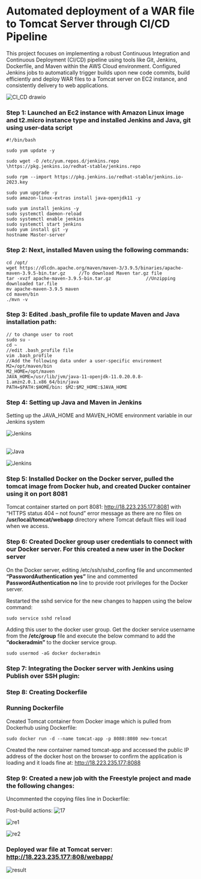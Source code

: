 # Automated deployment of a WAR file to Tomcat Server through CI/CD Pipeline


This project focuses on implementing a robust Continuous Integration and Continuous Deployment (CI/CD) pipeline using tools like Git, Jenkins, Dockerfile, and Maven within the AWS Cloud environment. Configured Jenkins jobs to automatically trigger builds upon new code commits, build efficiently and deploy WAR files to a Tomcat server on EC2 instance, and consistently delivery to web applications.

                              
![CI_CD drawio](https://github.com/Jayalakshmi-i/CI-CD/assets/141424247/6ac088da-e782-4e0f-a6f8-3ba46420c49b)

### Step 1: Launched an Ec2 instance with Amazon Linux image and t2.micro instance type and installed Jenkins and Java, git using user-data script
```
#!/bin/bash

sudo yum update -y

sudo wget -O /etc/yum.repos.d/jenkins.repo \https://pkg.jenkins.io/redhat-stable/jenkins.repo

sudo rpm --import https://pkg.jenkins.io/redhat-stable/jenkins.io-2023.key

sudo yum upgrade -y
sudo amazon-linux-extras install java-openjdk11 -y

sudo yum install jenkins -y
sudo systemctl daemon-reload
sudo systemctl enable jenkins
sudo systemctl start jenkins
sudo yum install git -y
hostname Master-server
```
### Step 2: Next, installed Maven using the following commands:
```
cd /opt/
wget https://dlcdn.apache.org/maven/maven-3/3.9.5/binaries/apache-maven-3.9.5-bin.tar.gz     //To download Maven tar.gz file
tar -xvzf apache-maven-3.9.5-bin.tar.gz             //Unzipping downloaded tar.file
mv apache-maven-3.9.5 maven
cd maven/bin
./mvn -v
```
### Step 3: Edited .bash_profile file to update Maven and Java installation path:
```
// to change user to root
sudo su - 
cd ~
//edit .bash_profile file 
vim .bash_profile
//Add the following data under a user-specific environment
M2=/opt/maven/bin
M2_HOME=/opt/maven
JAVA_HOME=/usr/lib/jvm/java-11-openjdk-11.0.20.0.8-1.amzn2.0.1.x86_64/bin/java
PATH=$PATH:$HOME/bin: $M2:$M2_HOME:$JAVA_HOME
```

### Step 4: Setting up Java and Maven in Jenkins
Setting up the JAVA_HOME and MAVEN_HOME environment variable in our Jenkins system

<img align=center img src="https://github.com/Jayalakshmi-i/CI-CD/assets/141424247/ced7667b-c54e-4005-87ae-a10244dd24f7" alt="Jenkins" class="center" style="margin-bottom: 50px 50px;">

<br><img src="https://github.com/Jayalakshmi-i/CI-CD/assets/141424247/a5570f68-6106-4ee4-8cec-8cfe37d88063" alt="Java" class="center">

<img src="https://github.com/Jayalakshmi-i/CI-CD/assets/141424247/39ba260e-a0fc-4b97-bf8c-fe2e3a611147" alt="Jenkins" class="center"> 

### Step 5: Installed Docker on the Docker server, pulled the tomcat image from Docker hub, and created Ducker container using it on port 8081

Tomcat container started on port 8081: http://18.223.235.177:8081 with “HTTPS status 404 – not found” error message as there are no files on <b>/usr/local/tomcat/webapp</b> directory where Tomcat default files will load when we access.

### Step 6: Created Docker group user credentials to connect with our Docker server. For this created a new user in the Docker server

On the Docker server, editing /etc/ssh/sshd_confing file and uncommented
<b>“PasswordAuthentication yes”</b> line and commented <b>PasswordAuthentication no</b> line to provide root privileges for the Docker server.

Restarted the sshd service for the new changes to happen using the below command:

```sudo service sshd reload```

Adding this user to the docker user group. Get the docker service username from the <b>/etc/group</b> file and execute the below command to add the <b>“dockeradmin”</b> to the docker service group.

```sudo usermod -aG docker dockeradmin```

### Step 7: Integrating the Docker server with Jenkins using Publish over SSH plugin:

### Step 8: Creating Dockerfile

### Running Dockerfile

Created Tomcat container from Docker image which is pulled from Dockerhub using Dockerfile:

```sudo docker run -d --name tomcat-app -p 8088:8080 new-tomcat```

Created the new container named tomcat-app and accessed the public IP address of the docker host on the browser to confirm the application is loading and it loads fine at: http://18.223.235.177:8088 

### Step 9: Created a new job with the Freestyle project and made the following changes:
 
 
 
Uncommented the copying files line in Dockerfile:
 

Post-build actions: 
![17](https://github.com/Jayalakshmi-i/CI-CD/assets/141424247/8ebdde11-335b-4d3a-9d0b-0c5482fe0ee0)

![re1](https://github.com/Jayalakshmi-i/CI-CD/assets/141424247/41859eef-48d4-4342-a23d-ed7754b32732)

![re2](https://github.com/Jayalakshmi-i/CI-CD/assets/141424247/109b1893-206d-4041-af22-270b6b679d20)


### Deployed war file at Tomcat server: http://18.223.235.177:808/webapp/
![result](https://github.com/Jayalakshmi-i/CI-CD/assets/141424247/24e53a5b-ada7-4449-a5b0-8cb9cde7e04a)


